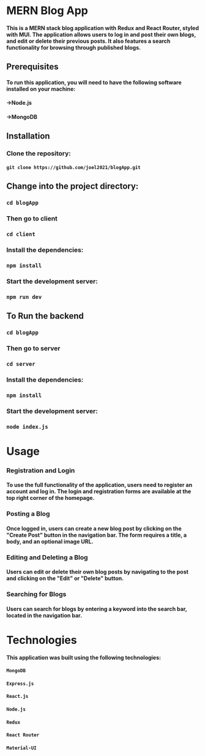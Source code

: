  # MERN Blog App
#### This is a MERN stack blog application with Redux and React Router, styled with MUI. The application allows users to log in and post their own blogs, and edit or delete their previous posts. It also features a search functionality for browsing through published blogs.

## Prerequisites
#### To run this application, you will need to have the following software installed on your machine:

#### ->Node.js
#### ->MongoDB

## Installation
### Clone the repository:
#### `git clone https://github.com/joel2021/blogApp.git`

## Change into the project directory:

### `cd blogApp`
### Then go to client 
### `cd client`
### Install the dependencies:
### `npm install`
### Start the development server:
### `npm run dev`

## To Run the backend
### `cd blogApp`
### Then go to server 
### `cd server`
### Install the dependencies:
### `npm install`
### Start the development server:
### `node index.js`

# Usage

### Registration and Login
#### To use the full functionality of the application, users need to register an account and log in. The login and registration forms are available at the top right corner of the homepage.

### Posting a Blog
#### Once logged in, users can create a new blog post by clicking on the "Create Post" button in the navigation bar. The form requires a title, a body, and an optional image URL.

### Editing and Deleting a Blog
#### Users can edit or delete their own blog posts by navigating to the post and clicking on the "Edit" or "Delete" button.

### Searching for Blogs
#### Users can search for blogs by entering a keyword into the search bar, located in the navigation bar.

# Technologies
#### This application was built using the following technologies:

#### `MongoDB`
#### `Express.js`
#### `React.js`
#### `Node.js`
#### `Redux`
#### `React Router`
#### `Material-UI`
